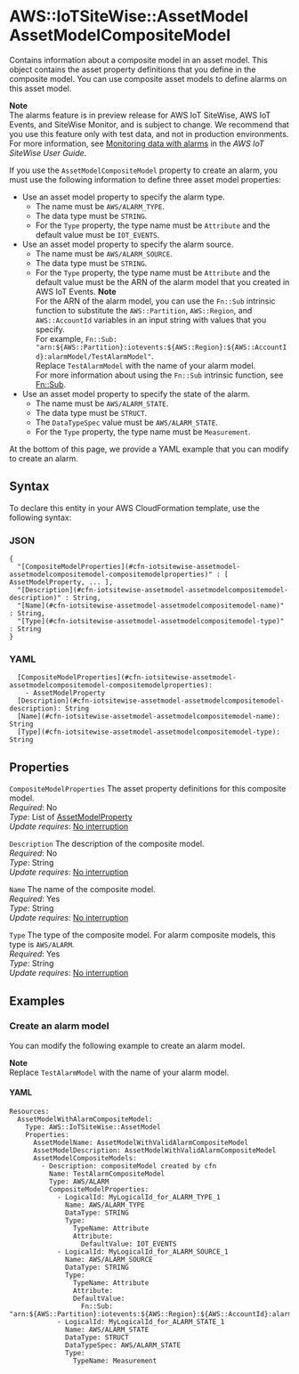 # AWS::IoTSiteWise::AssetModel AssetModelCompositeModel<a name="aws-properties-iotsitewise-assetmodel-assetmodelcompositemodel"></a>

Contains information about a composite model in an asset model\. This object contains the asset property definitions that you define in the composite model\. You can use composite asset models to define alarms on this asset model\.

**Note**  
The alarms feature is in preview release for AWS IoT SiteWise, AWS IoT Events, and SiteWise Monitor, and is subject to change\. We recommend that you use this feature only with test data, and not in production environments\. For more information, see [Monitoring data with alarms](https://docs.aws.amazon.com/iot-sitewise/latest/userguide/industrial-alarms.html) in the *AWS IoT SiteWise User Guide*\.

If you use the `AssetModelCompositeModel` property to create an alarm, you must use the following information to define three asset model properties:
+ Use an asset model property to specify the alarm type\.
  + The name must be `AWS/ALARM_TYPE`\.
  + The data type must be `STRING`\.
  + For the `Type` property, the type name must be `Attribute` and the default value must be `IOT_EVENTS`\.
+ Use an asset model property to specify the alarm source\.
  + The name must be `AWS/ALARM_SOURCE`\.
  + The data type must be `STRING`\.
  + For the `Type` property, the type name must be `Attribute` and the default value must be the ARN of the alarm model that you created in AWS IoT Events\.
**Note**  
For the ARN of the alarm model, you can use the `Fn::Sub` intrinsic function to substitute the `AWS::Partition`, `AWS::Region`, and `AWS::AccountId` variables in an input string with values that you specify\.   
For example, `Fn::Sub: "arn:${AWS::Partition}:iotevents:${AWS::Region}:${AWS::AccountId}:alarmModel/TestAlarmModel"`\.  
Replace `TestAlarmModel` with the name of your alarm model\.  
For more information about using the `Fn::Sub` intrinsic function, see [Fn::Sub](https://docs.aws.amazon.com/AWSCloudFormation/latest/UserGuide/intrinsic-function-reference-sub.html)\.
+ Use an asset model property to specify the state of the alarm\.
  + The name must be `AWS/ALARM_STATE`\.
  + The data type must be `STRUCT`\.
  + The `DataTypeSpec` value must be `AWS/ALARM_STATE`\.
  + For the `Type` property, the type name must be `Measurement`\.

At the bottom of this page, we provide a YAML example that you can modify to create an alarm\.

## Syntax<a name="aws-properties-iotsitewise-assetmodel-assetmodelcompositemodel-syntax"></a>

To declare this entity in your AWS CloudFormation template, use the following syntax:

### JSON<a name="aws-properties-iotsitewise-assetmodel-assetmodelcompositemodel-syntax.json"></a>

```
{
  "[CompositeModelProperties](#cfn-iotsitewise-assetmodel-assetmodelcompositemodel-compositemodelproperties)" : [ AssetModelProperty, ... ],
  "[Description](#cfn-iotsitewise-assetmodel-assetmodelcompositemodel-description)" : String,
  "[Name](#cfn-iotsitewise-assetmodel-assetmodelcompositemodel-name)" : String,
  "[Type](#cfn-iotsitewise-assetmodel-assetmodelcompositemodel-type)" : String
}
```

### YAML<a name="aws-properties-iotsitewise-assetmodel-assetmodelcompositemodel-syntax.yaml"></a>

```
  [CompositeModelProperties](#cfn-iotsitewise-assetmodel-assetmodelcompositemodel-compositemodelproperties): 
    - AssetModelProperty
  [Description](#cfn-iotsitewise-assetmodel-assetmodelcompositemodel-description): String
  [Name](#cfn-iotsitewise-assetmodel-assetmodelcompositemodel-name): String
  [Type](#cfn-iotsitewise-assetmodel-assetmodelcompositemodel-type): String
```

## Properties<a name="aws-properties-iotsitewise-assetmodel-assetmodelcompositemodel-properties"></a>

`CompositeModelProperties`  <a name="cfn-iotsitewise-assetmodel-assetmodelcompositemodel-compositemodelproperties"></a>
The asset property definitions for this composite model\.  
*Required*: No  
*Type*: List of [AssetModelProperty](aws-properties-iotsitewise-assetmodel-assetmodelproperty.md)  
*Update requires*: [No interruption](https://docs.aws.amazon.com/AWSCloudFormation/latest/UserGuide/using-cfn-updating-stacks-update-behaviors.html#update-no-interrupt)

`Description`  <a name="cfn-iotsitewise-assetmodel-assetmodelcompositemodel-description"></a>
The description of the composite model\.  
*Required*: No  
*Type*: String  
*Update requires*: [No interruption](https://docs.aws.amazon.com/AWSCloudFormation/latest/UserGuide/using-cfn-updating-stacks-update-behaviors.html#update-no-interrupt)

`Name`  <a name="cfn-iotsitewise-assetmodel-assetmodelcompositemodel-name"></a>
The name of the composite model\.  
*Required*: Yes  
*Type*: String  
*Update requires*: [No interruption](https://docs.aws.amazon.com/AWSCloudFormation/latest/UserGuide/using-cfn-updating-stacks-update-behaviors.html#update-no-interrupt)

`Type`  <a name="cfn-iotsitewise-assetmodel-assetmodelcompositemodel-type"></a>
The type of the composite model\. For alarm composite models, this type is `AWS/ALARM`\.  
*Required*: Yes  
*Type*: String  
*Update requires*: [No interruption](https://docs.aws.amazon.com/AWSCloudFormation/latest/UserGuide/using-cfn-updating-stacks-update-behaviors.html#update-no-interrupt)

## Examples<a name="aws-properties-iotsitewise-assetmodel-assetmodelcompositemodel--examples"></a>



### Create an alarm model<a name="aws-properties-iotsitewise-assetmodel-assetmodelcompositemodel--examples--Create_an_alarm_model"></a>

You can modify the following example to create an alarm model\.

**Note**  
Replace `TestAlarmModel` with the name of your alarm model\.

#### YAML<a name="aws-properties-iotsitewise-assetmodel-assetmodelcompositemodel--examples--Create_an_alarm_model--yaml"></a>

```
Resources:
  AssetModelWithAlarmCompositeModel:
    Type: AWS::IoTSiteWise::AssetModel
    Properties:
      AssetModelName: AssetModelWithValidAlarmCompositeModel
      AssetModelDescription: AssetModelWithValidAlarmCompositeModel
      AssetModelCompositeModels:
        - Description: compositeModel created by cfn
          Name: TestAlarmCompositeModel
          Type: AWS/ALARM
          CompositeModelProperties:
            - LogicalId: MyLogicalId_for_ALARM_TYPE_1
              Name: AWS/ALARM_TYPE
              DataType: STRING
              Type:
                TypeName: Attribute
                Attribute:
                  DefaultValue: IOT_EVENTS
            - LogicalId: MyLogicalId_for_ALARM_SOURCE_1
              Name: AWS/ALARM_SOURCE
              DataType: STRING
              Type:
                TypeName: Attribute
                Attribute:
                DefaultValue:
                  Fn::Sub: "arn:${AWS::Partition}:iotevents:${AWS::Region}:${AWS::AccountId}:alarmModel/TestAlarmModel"
            - LogicalId: MyLogicalId_for_ALARM_STATE_1
              Name: AWS/ALARM_STATE
              DataType: STRUCT
              DataTypeSpec: AWS/ALARM_STATE
              Type:
                TypeName: Measurement
```